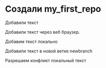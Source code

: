 ﻿# Создали my_first_repo

Добавили текст

Добавили текст через веб браузер.

Добавим текст локально

Добавили текст в новой ветке newbranch

Разрешаем конфликт локальный текст 

